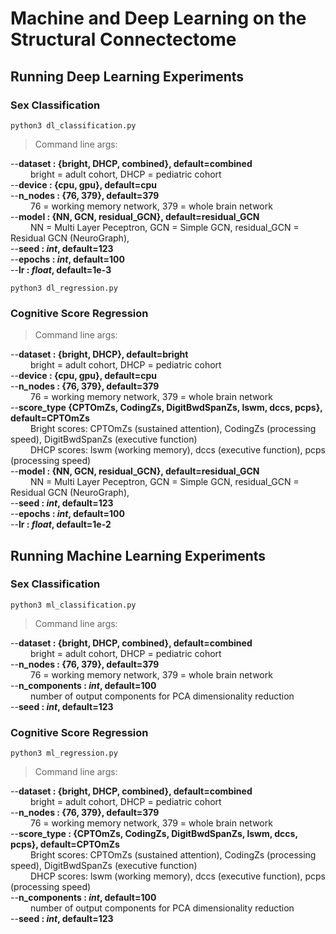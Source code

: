 # Machine and Deep Learning on the Structural Connectectome

## Running Deep Learning Experiments
### Sex Classification
```console
python3 dl_classification.py
```

> Command line args:  

--**dataset : {bright, DHCP, combined}, default=combined**  
&emsp;&emsp; bright = adult cohort, DHCP = pediatric cohort  
--**device : {cpu, gpu}, default=cpu**  
--**n_nodes : {76, 379}, default=379**  
&emsp;&emsp; 76 = working memory network, 379 = whole brain network  
--**model : {NN, GCN, residual_GCN}, default=residual_GCN**  
&emsp;&emsp; NN = Multi Layer Peceptron, GCN = Simple GCN, residual_GCN = Residual GCN (NeuroGraph),    
--**seed : *int*, default=123**   
--**epochs : *int*, default=100**  
--**lr : *float*, default=1e-3**

```console
python3 dl_regression.py
```
### Cognitive Score Regression

> Command line args:

--**dataset : {bright, DHCP}, default=bright**  
&emsp;&emsp; bright = adult cohort, DHCP = pediatric cohort  
--**device : {cpu, gpu}, default=cpu**  
--**n_nodes : {76, 379}, default=379**  
&emsp;&emsp; 76 = working memory network, 379 = whole brain network  
--**score_type {CPTOmZs, CodingZs, DigitBwdSpanZs, lswm, dccs, pcps}, default=CPTOmZs**  
&emsp;&emsp; Bright scores: CPTOmZs (sustained attention), CodingZs (processing speed), DigitBwdSpanZs (executive function)  
&emsp;&emsp; DHCP scores: lswm (working memory), dccs (executive function), pcps (processing speed)  
--**model : {NN, GCN, residual_GCN}, default=residual_GCN**  
&emsp;&emsp; NN = Multi Layer Peceptron, GCN = Simple GCN, residual_GCN = Residual GCN (NeuroGraph),  
--**seed : *int*, default=123**  
--**epochs : *int*, default=100**  
--**lr : *float*, default=1e-2**


## Running Machine Learning Experiments
### Sex Classification
```console
python3 ml_classification.py
```

> Command line args:

--**dataset : {bright, DHCP, combined}, default=combined**  
&emsp;&emsp; bright = adult cohort, DHCP = pediatric cohort  
--**n_nodes : {76, 379}, default=379**  
&emsp;&emsp; 76 = working memory network, 379 = whole brain network  
--**n_components : *int*, default=100**  
&emsp;&emsp; number of output components for PCA dimensionality reduction  
--**seed : *int*, default=123**

### Cognitive Score Regression
```console
python3 ml_regression.py
```

> Command line args:

--**dataset : {bright, DHCP, combined}, default=combined**  
&emsp;&emsp; bright = adult cohort, DHCP = pediatric cohort  
--**n_nodes : {76, 379}, default=379**  
&emsp;&emsp; 76 = working memory network, 379 = whole brain network  
--**score_type : {CPTOmZs, CodingZs, DigitBwdSpanZs, lswm, dccs, pcps}, default=CPTOmZs**  
&emsp;&emsp; Bright scores: CPTOmZs (sustained attention), CodingZs (processing speed), DigitBwdSpanZs (executive function)  
&emsp;&emsp; DHCP scores: lswm (working memory), dccs (executive function), pcps (processing speed)  
--**n_components : *int*, default=100**  
&emsp;&emsp; number of output components for PCA dimensionality reduction  
--**seed : *int*, default=123**

